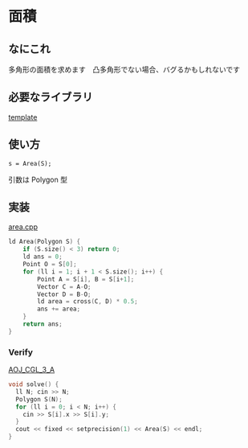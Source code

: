 # 面積

## なにこれ
多角形の面積を求めます　凸多角形でない場合、バグるかもしれないです

## 必要なライブラリ
[template](https://github.com/Oxojo/Oxojo-Library/blob/main/Geometry/template.md)

## 使い方
```
s = Area(S);
```
引数は Polygon 型

## 実装
[area.cpp](https://github.com/Oxojo/Oxojo-Library/blob/main/Geometry/area.cpp)
```cpp
ld Area(Polygon S) {
    if (S.size() < 3) return 0;
    ld ans = 0;
    Point O = S[0];
    for (ll i = 1; i + 1 < S.size(); i++) {
        Point A = S[i], B = S[i+1];
        Vector C = A-O;
        Vector D = B-O;
        ld area = cross(C, D) * 0.5;
        ans += area;
    }
    return ans;
}
```

### Verify
[AOJ_CGL_3_A](https://onlinejudge.u-aizu.ac.jp/courses/library/4/CGL/all/CGL_3_A)
```cpp
void solve() {
  ll N; cin >> N;
  Polygon S(N);
  for (ll i = 0; i < N; i++) {
    cin >> S[i].x >> S[i].y;
  }
  cout << fixed << setprecision(1) << Area(S) << endl;
}
```
